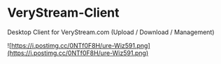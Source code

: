 # VeryStream-Client
Desktop Client for VeryStream.com (Upload / Download / Management)

![https://i.postimg.cc/0NTf0F8H/ure-Wiz591.png](https://i.postimg.cc/0NTf0F8H/ure-Wiz591.png)
